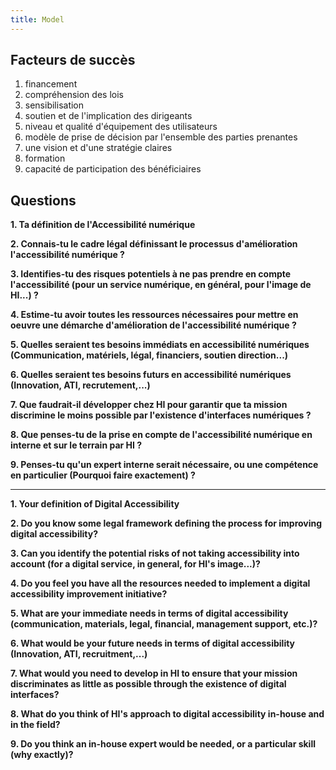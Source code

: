 ```yaml
---
title: Model
---
```


## Facteurs de succès

 1. financement
 2. compréhension des lois
 3. sensibilisation
 4. soutien et de l'implication des dirigeants
 5. niveau et qualité d'équipement des utilisateurs
 6. modèle de prise de décision par l'ensemble des parties prenantes
 7. une vision et d'une stratégie claires
 8. formation
 9. capacité de participation des bénéficiaires


## Questions

**1. Ta définition de l'Accessibilité numérique**

**2. Connais-tu le cadre légal définissant le processus d'amélioration l'accessibilité numérique ?**

**3. Identifies-tu des risques potentiels à ne pas prendre en compte l'accessibilité (pour un service numérique, en général, pour l'image de HI...) ?**

**4. Estime-tu avoir toutes les ressources nécessaires pour mettre en oeuvre une démarche d'amélioration de l'accessibilité numérique ?**

**5. Quelles seraient tes besoins immédiats en accessibilité numériques (Communication, matériels, légal, financiers, soutien direction...)**

**6. Quelles seraient tes besoins futurs en accessibilité numériques (Innovation, ATI, recrutement,...)**

**7. Que faudrait-il développer chez HI pour garantir que ta mission discrimine le moins possible par l'existence d'interfaces numériques ?**

**8. Que penses-tu de la prise en compte de l'accessibilité numérique en interne et sur le terrain par HI ?**

**9. Penses-tu qu'un expert interne serait nécessaire, ou une compétence en particulier (Pourquoi faire exactement) ?**

---

**1. Your definition of Digital Accessibility**

**2. Do you know some legal framework defining the process for improving digital accessibility?**

**3. Can you identify the potential risks of not taking accessibility into account (for a digital service, in general, for HI's image...)?**

**4. Do you feel you have all the resources needed to implement a digital accessibility improvement initiative?**

**5. What are your immediate needs in terms of digital accessibility (communication, materials, legal, financial, management support, etc.)?**

**6. What would be your future needs in terms of digital accessibility (Innovation, ATI, recruitment,...)**

**7. What would you need to develop in HI to ensure that your mission discriminates as little as possible through the existence of digital interfaces?**

**8. What do you think of HI's approach to digital accessibility in-house and in the field?**

**9. Do you think an in-house expert would be needed, or a particular skill (why exactly)?**